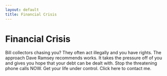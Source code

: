 ```yaml
---
layout: default
title: Financial Crisis
---
```

# Financial Crisis

Bill collectors chasing you? They often act illegally and you have rights. The
approach Dave Ramsey recommends works. It takes the pressure off of you and
gives you hope that your debt can be dealt with. Stop the threatening phone
calls NOW. Get your life under control. Click here to contact me.

